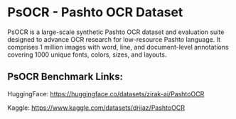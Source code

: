 # PsOCR - Pashto OCR Dataset

PsOCR is a large-scale synthetic Pashto OCR dataset and evaluation suite designed to advance OCR research for low-resource Pashto language. It comprises 1 million images with word, line, and document-level annotations covering 1000 unique fonts, colors, sizes, and layouts.

## PsOCR Benchmark Links:
HuggingFace: https://huggingface.co/datasets/zirak-ai/PashtoOCR


Kaggle: https://www.kaggle.com/datasets/drijaz/PashtoOCR
